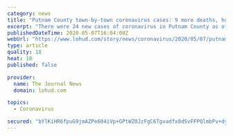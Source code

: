 ```yaml
---
category: news
title: "Putnam County town-by-town coronavirus cases: 9 more deaths, hospitalizations steady"
excerpt: "There were 24 new cases of coronavirus in Putnam County as of Tuesday evening, bringing the total number of confirmed cases to 1,220, county officials said today. Currently there are 69 active cases of the virus in the county,"
publishedDateTime: 2020-05-07T16:04:00Z
webUrl: "https://www.lohud.com/story/news/coronavirus/2020/05/07/putnam-county-coronavirus-deaths-rise-hospitalizations-hold-steady/3087870001/"
type: article
quality: 18
heat: 18
published: false

provider:
  name: The Journal News
  domain: lohud.com

topics:
  - Coronavirus

secured: "bYlKiHR6fpuG9jmAZPe604iVp+GPtWZ0JzFgC6Tgvadfx0dSvFFPQlmbPv+dyZKK/kU0F5po+IUJ93QfEmKHSw+HxDtjM4laTyYSymO5uiqU5dHNCQzYEPR90d4HHQlhiC2H33THGsuvX9OypBmNkRLsGTW3WwLX0vtzlZyMNC71rM6oEKEGOQqTFhsvzPGZF384td7BHO0OL6wRg2fECO0+VScmVeOLaF65AtlDcREPzPsimLgLPxb7+BY9j3MvwnbaSH3mozz0+XpA/kWS3PwOGVW8kRXpjBDu2wE+HmLJEhK32+5Lr8mffcf2agDlaSbpxy2tJtR+/RHt/LX609bWiuOKjhgYFIX8vzhcv/9uxyGjRHebsCMwJn02xHAtuCmoUwEJr8NILXs6a++ztf4S1tpUypf2LVW7Qz98M77KyFZ4g4CkDsNjn0qEk3PZiYUWG5DZN4APt/TM9m639NabjYBpvT5LmGrUjJucLC8=;m6TDHQW+UcDttcCpDzm4xg=="
---
```


